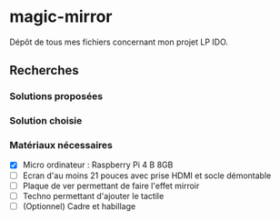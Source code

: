 # magic-mirror
Dépôt de tous mes fichiers concernant mon projet LP IDO.
## Recherches
### Solutions proposées
### Solution choisie
### Matériaux nécessaires
- [x] Micro ordinateur : Raspberry Pi 4 B 8GB
- [ ] Ecran d'au moins 21 pouces avec prise HDMI et socle démontable
- [ ] Plaque de ver permettant de faire l'effet mirroir
- [ ] Techno permettant d'ajouter le tactile
- [ ] (Optionnel) Cadre et habillage
